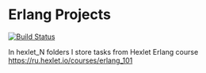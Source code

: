 # Erlang Projects
[![Build Status](https://semaphoreci.com/api/v1/romaniukvadim/erlang_projects/branches/master/badge.svg)](https://semaphoreci.com/romaniukvadim/erlang_projects)

In hexlet_N folders I store tasks from Hexlet Erlang course
https://ru.hexlet.io/courses/erlang_101
